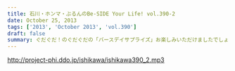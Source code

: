 ```yaml
---
title: 石川・ホンマ・ぶるんのBe-SIDE Your Life! vol.390-2
date: October 25, 2013
tags: ['2013', 'October 2013', 'vol.390']
draft: false
summary: ぐだぐだ！のぐだぐだの「バースデイサプライズ」お楽しみいただけましたでしょうか？これでも一所懸命、数寄屋橋の 不二家でケーキを選んだのですよ。愛情こめて・・・ＮＡＭＡＥ
---
```


http://project-phi.ddo.jp/ishikawa/ishikawa390_2.mp3